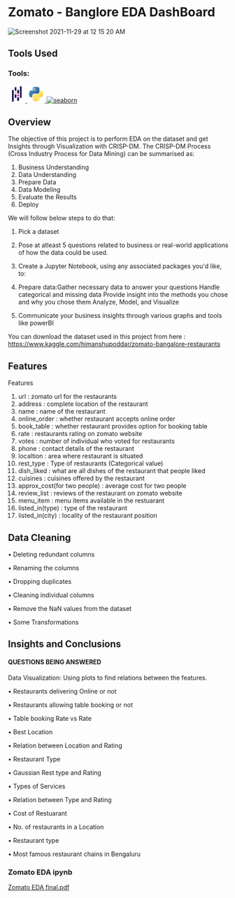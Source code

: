 # Zomato - Banglore EDA DashBoard 

<img width="1028" alt="Screenshot 2021-11-29 at 12 15 20 AM" src="https://user-images.githubusercontent.com/68801841/143781607-76c6e5bd-1721-4323-96af-f3191f9f28bd.png">  

## Tools Used



<h3 align="left">Tools:</h3>
<p align="left"> <a href="https://pandas.pydata.org/" target="_blank" rel="noreferrer"> <img src="https://raw.githubusercontent.com/devicons/devicon/2ae2a900d2f041da66e950e4d48052658d850630/icons/pandas/pandas-original.svg" alt="pandas" width="40" height="40"/> </a> <a href="https://www.python.org" target="_blank" rel="noreferrer"> <img src="https://raw.githubusercontent.com/devicons/devicon/master/icons/python/python-original.svg" alt="python" width="40" height="40"/> </a> <a href="https://seaborn.pydata.org/" target="_blank" rel="noreferrer"> <img src="https://seaborn.pydata.org/_images/logo-mark-lightbg.svg" alt="seaborn" width="40" height="40"/> </a> </p>

## Overview
The objective of this project is to perform EDA on the dataset and get Insights through Visualization with CRISP-DM.
The CRISP-DM Process (Cross Industry Process for Data Mining) can be summarised as:

1. Business Understanding  
2. Data Understanding  
3. Prepare Data  
4. Data Modeling  
5. Evaluate the Results  
6. Deploy  


We will follow below steps to do that:  
1. Pick a dataset  
2. Pose at atleast 5 questions related to business or real-world applications of how the data could be used.  
3. Create a Jupyter Notebook, using any associated packages you'd like, to:

4. Prepare data:Gather necessary data to answer your questions Handle categorical and missing data Provide insight into the methods you chose and why you chose them Analyze, Model, and Visualize

5. Communicate your business insights through various graphs and tools like powerBI


You can download the dataset used in this project from here : https://www.kaggle.com/himanshupoddar/zomato-bangalore-restaurants


## Features

Features
1. url : zomato url for the restaurants
2. address : complete location of the restaurant
3. name : name of the restaurant
4. online_order : whether restaurant accepts online order
5. book_table : whether restaurant provides option for booking table
6. rate : restaurants rating on zomato website
7. votes : number of individual who voted for restaurants
8. phone : contact details of the restaurant
9. localtion : area where restaurant is situated
10. rest_type : Type of restaurants (Categorical value)
11. dish_liked : what are all dishes of the restaurant that people liked
12. cuisines : cuisines offered by the restaurant
13. approx_cost(for two people) : average cost for two people
14. review_list : reviews of the restaurant on zomato website
15. menu_item : menu items available in the restuarant
16. listed_in(type) : type of the restaurant
17. listed_in(city) : locality of the restaurant position


## Data Cleaning  
• Deleting redundant columns 

• Renaming the columns

• Dropping duplicates 

• Cleaning individual columns

• Remove the NaN values from the dataset 

• Some Transformations

## Insights and Conclusions

#### QUESTIONS BEING ANSWERED

Data Visualization: Using plots to find relations between the features. 

• Restaurants delivering Online or not 

• Restaurants allowing table booking or not

• Table booking Rate vs Rate

• Best Location

• Relation between Location and Rating

• Restaurant Type 

• Gaussian Rest type and Rating 

• Types of Services

• Relation between Type and Rating

• Cost of Restuarant

• No. of restaurants in a Location 

• Restaurant type 

• Most famous restaurant chains in Bengaluru

### Zomato EDA ipynb
[Zomato EDA final.pdf](https://github.com/131rickysohansouri/farmfully/files/7614145/Zomato.EDA.final.pdf)
